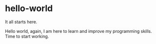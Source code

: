 # hello-world
It all starts here.

Hello world, again, I am here to learn and improve my programming skills. 
Time to start working. 
